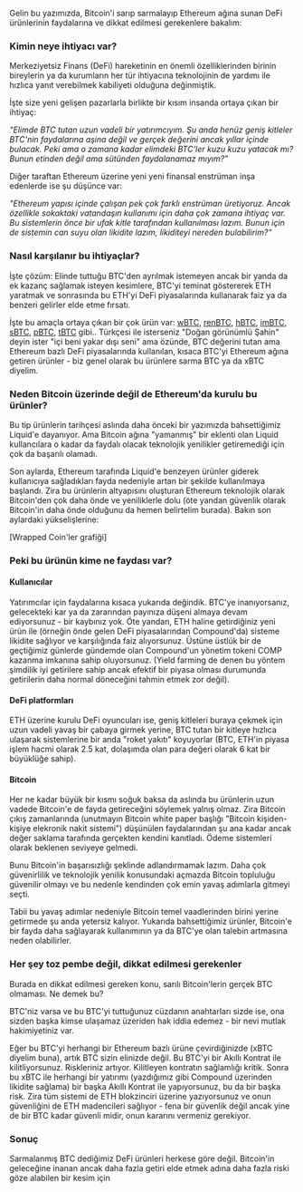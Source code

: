Gelin bu yazımızda, Bitcoin'i sarıp sarmalayıp Ethereum ağına sunan DeFi ürünlerinin faydalarına ve dikkat edilmesi gerekenlere bakalım: 

### Kimin neye ihtiyacı var?
Merkeziyetsiz Finans (DeFi) hareketinin en önemli özelliklerinden birinin bireylerin ya da kurumların her tür ihtiyacına teknolojinin de yardımı ile hızlıca yanıt verebilmek kabiliyeti olduğuna değinmiştik. 

İşte size yeni gelişen pazarlarla birlikte bir kısım insanda ortaya çıkan bir ihtiyaç:

*"Elimde BTC tutan uzun vadeli bir yatırımcıyım. Şu anda henüz geniş kitleler BTC'nin faydalarına aşina değil ve gerçek değerini ancak yıllar içinde bulacak. Peki ama o zamana kadar elimdeki BTC'ler kuzu kuzu yatacak mı? Bunun etinden değil ama sütünden faydalanamaz mıyım?"*

Diğer taraftan Ethereum üzerine yeni yeni finansal enstrüman inşa edenlerde ise şu düşünce var: 

*"Ethereum yapısı içinde çalışan pek çok farklı enstrüman üretiyoruz. Ancak özellikle sokaktaki vatandaşın kullanımı için daha çok zamana ihtiyaç var. Bu sistemlerin önce bir ufak kitle tarafından kullanılması lazım. Bunun için de sistemin can suyu olan likidite lazım, likiditeyi nereden bulabilirim?"*

### Nasıl karşılanır bu ihtiyaçlar?
İşte çözüm: Elinde tuttuğu BTC'den ayrılmak istemeyen ancak bir yanda da ek kazanç sağlamak isteyen kesimlere, BTC'yi teminat göstererek ETH yaratmak ve sonrasında bu ETH'yi DeFi piyasalarında kullanarak faiz ya da benzeri gelirler elde etme fırsatı. 

İşte bu amaçla ortaya çıkan bir çok ürün var: [wBTC](https://www.wbtc.network/), [renBTC](https://renproject.io/), [hBTC](https://www.hbtc.finance/), [imBTC](https://tokenlon.im/), [sBTC](https://www.synthetix.io/), [pBTC](https://ptokens.io/), [tBTC](https://tbtc.network/) gibi.. Türkçesi ile isterseniz "Doğan görünümlü Şahin" deyin ister "içi beni yakar dışı seni" ama özünde, BTC değerini tutan ama Ethereum bazlı DeFi piyasalarında kullanılan, kısaca BTC'yi Ethereum ağına getiren ürünler - biz genel olarak bu ürünlere sarma BTC ya da xBTC diyelim. 

### Neden Bitcoin üzerinde değil de Ethereum'da kurulu bu ürünler?
Bu tip ürünlerin tarihçesi aslında daha önceki bir yazımızda bahsettiğimiz Liquid'e dayanıyor. Ama Bitcoin ağına "yamanmış" bir eklenti olan Liquid kullancılara o kadar da faydalı olacak teknolojik yenilikler getiremediği için çok da başarılı olamadı. 

Son aylarda, Ethereum tarafında Liquid'e benzeyen ürünler giderek kullanıcıya sağladıkları fayda nedeniyle artan bir şekilde kullanılmaya başlandı.  Zira bu ürünlerin altyapısını oluşturan Ethereum teknolojik olarak Bitcoin'den çok daha önde ve yeniliklerle dolu (öte yandan güvenlik olarak Bitcoin'in daha önde olduğunu da hemen belirtelim burada). Bakın son aylardaki yükselişlerine: 

[Wrapped Coin'ler grafiği]

### Peki bu ürünün kime ne faydası var?
#### Kullanıcılar 
Yatırımcılar için faydalarına kısaca yukarıda değindik. BTC'ye inanıyorsanız, gelecekteki kar ya da zararından payınıza düşeni almaya devam ediyorsunuz - bir kaybınız yok. Öte yandan, ETH haline getirdiğiniz yeni ürün ile (örneğin önde gelen DeFi piyasalarından Compound'da) sisteme likidite sağlıyor ve karşılığında faiz alıyorsunuz. Üstüne üstlük bir de geçtiğimiz günlerde gündemde olan Compound'un yönetim tokeni COMP kazanma imkanına sahip oluyorsunuz. (Yield farming de denen bu yöntem şimdilik iyi getirilere sahip ancak efektif bir piyasa olması durumunda getirilerin daha normal döneceğini tahmin etmek zor değil). 

#### DeFi platformları
ETH üzerine kurulu DeFi oyuncuları ise, geniş kitleleri buraya çekmek için uzun vadeli yavaş bir çabaya girmek yerine, BTC tutan bir kitleye hızlıca ulaşarak sistemlerine bir anda "roket yakıtı" koyuyorlar (BTC, ETH'in piyasa işlem hacmi olarak 2.5 kat, dolaşımda olan para değeri olarak 6 kat bir büyüklüğe sahip). 

#### Bitcoin
Her ne kadar büyük bir kısmı soğuk baksa da aslında bu ürünlerin uzun vadede Bitcoin'e de fayda getireceğini söylemek yalnış olmaz. Zira Bitcoin çıkış zamanlarında (unutmayın Bitcoin white paper başlığı "Bitcoin kişiden-kişiye elekronik nakit sistemi") düşünülen faydalarından şu ana kadar ancak değer saklama tarafında gerçekten kendini kanıtladı. Ödeme sistemleri olarak beklenen seviyeye gelmedi. 

Bunu Bitcoin'in başarısızlığı şeklinde adlandırmamak lazım. Daha çok güvenirlilik ve teknolojik yenilik konusundaki açmazda Bitcoin topluluğu güvenilir olmayı ve bu nedenle kendinden çok emin yavaş adımlarla gitmeyi seçti. 

Tabii bu yavaş adımlar nedeniyle Bitcoin temel vaadlerinden birini yerine getirmede şu anda yetersiz kalıyor. Yukarıda bahsettiğimiz ürünler, Bitcoin'e bir fayda daha sağlayarak kullanımının ya da BTC'ye olan talebin artmasına neden olabilirler. 

### Her şey toz pembe değil, dikkat edilmesi gerekenler
Burada en dikkat edilmesi gereken konu, sarılı Bitcoin'lerin gerçek BTC olmaması. Ne demek bu?

BTC'niz varsa ve bu BTC'yi tuttuğunuz cüzdanın anahtarları sizde ise, ona sizden başka kimse ulaşamaz üzeriden hak iddia edemez - bir nevi mutlak hakimiyetiniz var.

Eğer bu BTC'yi herhangi bir Ethereum bazlı ürüne çevirdiğinizde (xBTC diyelim buna), artık BTC sizin elinizde değil. Bu BTC'yi bir Akıllı Kontrat ile kilitliyorsunuz. Riskleriniz artıyor. Kilitleyen kontratın sağlamlığı kritik. Sonra bu xBTC ile herhangi bir yatırımı (yazdığımız gibi Compound üzerinden likidite sağlama) bir başka Akıllı Kontrat ile yapıyorsunuz, bu da bir başka risk. Zira tüm sistemi de ETH blokzinciri üzerine yazıyorsunuz ve onun güvenliğini de ETH madencileri sağlıyor - fena bir güvenlik değil ancak yine de bir BTC kadar güvenli midir, onun kararını vermeniz gerekiyor. 

### Sonuç
Sarmalanmış BTC dediğimiz DeFi ürünleri herkese göre değil. Bitcoin'in geleceğine inanan ancak daha fazla getiri elde etmek adına daha fazla riski göze alabilen bir kesim için 